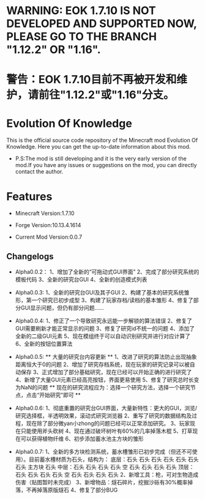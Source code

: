 # WARNING: EOK 1.7.10 IS NOT DEVELOPED AND SUPPORTED NOW, PLEASE GO TO THE BRANCH "1.12.2" OR "1.16".

# 警告：EOK 1.7.10目前不再被开发和维护，请前往"1.12.2"或"1.16"分支。

# Evolution Of Knowledge

This is the official source code repository of the Minecraft mod Evolution Of Knowledge. Here you can get the up-to-date information about this mod.
* P.S:The mod is still developing and it is the very early version of the mod.If you have any issues or suggestions on the mod, you can directly contact the author.


# Features
* Minecraft Version:1.7.10

* Forge Version:10.13.4.1614

* Current Mod Version:0.0.7

## Changelogs
* Alpha0.0.2：
1、增加了全新的“可拖动式GUI界面”
2、完成了部分研究系统的模板代码
3、全新的研究台GUI
4、全新的创造模式列表

* Alpha0.0.3:
1、全新的研究台GUI及其子GUI
2、构建了基本的研究系统雏形，第一个研究已初步成型
3、构建了玩家存档/读档的基本雏形
4、修复了部分GUI显示问题，但仍有部分问题......

* Alpha0.0.4:
1、修正了一个导致研究永远能一步解锁的算法错误
2、修复了GUI需要刷新才能正常显示的问题
3、修复了研究id不统一的问题
4、添加了全新的二级GUI元素
5、现在模组终于可以自动识别研究并进行对应计算了
6、全新的按钮位置算法

* Alpha0.0.5:
** 大量的研究台内容更新 **
1、改进了研究的算法防止出现抽象距离恒大于0的问题
2、增加了研究存档系统，现在玩家的研究记录可以被自动保存
3、正式增加了部分基础研究，现在已经可以开始正确的进行研究了
4、新增了大量GUI元素已经高亮按钮，界面更易使用
5、修复了研究总时长变为NaN的问题
** 现在的研究流程应为：选择一个研究方法，选择一个研究节点，点击“开始研究”即可 **

* Alpha0.0.6:
1、彻底重置的研究台GUI界面，大量新特性：更大的GUI，浏览/研究选择框，半透明效果，滚动式研究浏览器
2、重写了研究的数据结构及过程，现在除了部分微yan小zhong的问题已经可以正常添加研究。
3、玩家现在只能使用斧头砍树
4、现在通过破坏树叶有60%的几率掉落木棍
5、打草现在可以获得植物纤维
6、初步添加蓄水池主方块的雏形

* Alpha0.0.7:
1、全新的多方块检测系统，蓄水槽雏形已初步完成（但还不可使用）。目前蓄水槽材质为石头，结构为：
底层：石头   石头   石头
          石头   石头   石头
          石头 主方块  石头
中层：石头   石头  石头
          石头   空     石头
          石头  石头   石头
顶层：石头   石头  石头
          石头   空     石头
          石头  石头   石头
2、新增工具：枪，可对生物造成伤害（贴图暂时未完成）
3、新增物品：燧石碎片，挖掘沙砾有30%概率掉落，不再掉落原版燧石
4、修复了部分BUG

